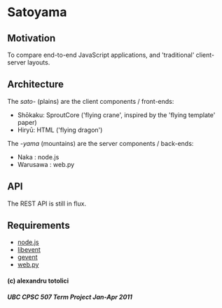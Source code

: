 # Satoyama #

## Motivation ##

To compare end-to-end JavaScript applications, and 'traditional' client-server layouts.

## Architecture ##

The *sato-* (plains) are the client components / front-ends:

* Shōkaku: SproutCore ('flying crane', inspired by the 'flying template' paper)
* Hiryū: HTML ('flying dragon')

The *-yama* (mountains) are the server components / back-ends:

* Naka : node.js
* Warusawa : web.py

## API ##

The REST API is still in flux.

## Requirements ##

* [node.js](http://nodejs.org/)
* [libevent](http://monkey.org/~provos/libevent/)
* [gevent](http://www.gevent.org/)
* [web.py](http://webpy.org/)

#### (c) alexandru totolici ####
##### UBC CPSC 507 Term Project Jan-Apr 2011 #####
